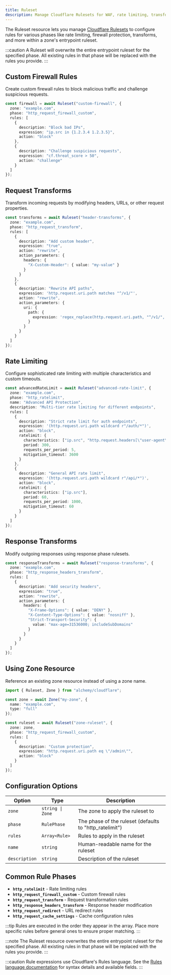 ```yaml
---
title: Ruleset
description: Manage Cloudflare Rulesets for WAF, rate limiting, transformations, and custom firewall rules using Alchemy.
---
```


The Ruleset resource lets you manage [Cloudflare Rulesets](https://developers.cloudflare.com/ruleset-engine/) to configure rules for various phases like rate limiting, firewall protection, transforms, and more within a zone's entrypoint ruleset.

:::caution
A Ruleset will overwrite the entire entrypoint ruleset for the specified phase. All existing rules in that phase will be replaced with the rules you provide.
:::

## Custom Firewall Rules

Create custom firewall rules to block malicious traffic and challenge suspicious requests.

```ts
const firewall = await Ruleset("custom-firewall", {
  zone: "example.com",
  phase: "http_request_firewall_custom",
  rules: [
    {
      description: "Block bad IPs",
      expression: "ip.src in {1.2.3.4 1.2.3.5}",
      action: "block"
    },
    {
      description: "Challenge suspicious requests",
      expression: "cf.threat_score > 50",
      action: "challenge"
    }
  ]
});
```

## Request Transforms

Transform incoming requests by modifying headers, URLs, or other request properties.

```ts
const transforms = await Ruleset("header-transforms", {
  zone: "example.com",
  phase: "http_request_transform",
  rules: [
    {
      description: "Add custom header",
      expression: "true",
      action: "rewrite",
      action_parameters: {
        headers: {
          "X-Custom-Header": { value: "my-value" }
        }
      }
    },
    {
      description: "Rewrite API paths",
      expression: 'http.request.uri.path matches "^/v1/"',
      action: "rewrite",
      action_parameters: {
        uri: {
          path: {
            expression: 'regex_replace(http.request.uri.path, "^/v1/", "/api/v1/")'
          }
        }
      }
    }
  ]
});
```

## Rate Limiting

Configure sophisticated rate limiting with multiple characteristics and custom timeouts.

```ts
const advancedRateLimit = await Ruleset("advanced-rate-limit", {
  zone: "example.com",
  phase: "http_ratelimit",
  name: "Advanced API Protection",
  description: "Multi-tier rate limiting for different endpoints",
  rules: [
    {
      description: "Strict rate limit for auth endpoints",
      expression: '(http.request.uri.path wildcard r"/auth/*")',
      action: "block",
      ratelimit: {
        characteristics: ["ip.src", "http.request.headers[\"user-agent\"]"],
        period: 300,
        requests_per_period: 5,
        mitigation_timeout: 3600
      }
    },
    {
      description: "General API rate limit",
      expression: '(http.request.uri.path wildcard r"/api/*")',
      action: "block",
      ratelimit: {
        characteristics: ["ip.src"],
        period: 60,
        requests_per_period: 1000,
        mitigation_timeout: 60
      }
    }
  ]
});
```

## Response Transforms

Modify outgoing responses using response phase rulesets.

```ts
const responseTransforms = await Ruleset("response-transforms", {
  zone: "example.com",
  phase: "http_response_headers_transform",
  rules: [
    {
      description: "Add security headers",
      expression: "true",
      action: "rewrite",
      action_parameters: {
        headers: {
          "X-Frame-Options": { value: "DENY" },
          "X-Content-Type-Options": { value: "nosniff" },
          "Strict-Transport-Security": { 
            value: "max-age=31536000; includeSubDomains" 
          }
        }
      }
    }
  ]
});
```

## Using Zone Resource

Reference an existing zone resource instead of using a zone name.

```ts
import { Ruleset, Zone } from "alchemy/cloudflare";

const zone = await Zone("my-zone", {
  name: "example.com",
  type: "full"
});

const ruleset = await Ruleset("zone-ruleset", {
  zone: zone,
  phase: "http_request_firewall_custom",
  rules: [
    {
      description: "Custom protection",
      expression: "http.request.uri.path eq \"/admin\"",
      action: "block"
    }
  ]
});
```

## Configuration Options

| Option | Type | Description |
|--------|------|-------------|
| `zone` | `string \| Zone` | The zone to apply the ruleset to |
| `phase` | `RulePhase` | The phase of the ruleset (defaults to "http_ratelimit") |
| `rules` | `Array<Rule>` | Rules to apply in the ruleset |
| `name` | `string` | Human-readable name for the ruleset |
| `description` | `string` | Description of the ruleset |

## Common Rule Phases

- **`http_ratelimit`** - Rate limiting rules
- **`http_request_firewall_custom`** - Custom firewall rules  
- **`http_request_transform`** - Request transformation rules
- **`http_response_headers_transform`** - Response header modification
- **`http_request_redirect`** - URL redirect rules
- **`http_request_cache_settings`** - Cache configuration rules

:::tip
Rules are executed in the order they appear in the array. Place more specific rules before general ones to ensure proper matching.
:::

:::note
The Ruleset resource overwrites the entire entrypoint ruleset for the specified phase. All existing rules in that phase will be replaced with the rules you provide.
:::

:::caution
Rule expressions use Cloudflare's Rules language. See the [Rules language documentation](https://developers.cloudflare.com/ruleset-engine/rules-language/) for syntax details and available fields.
:::
